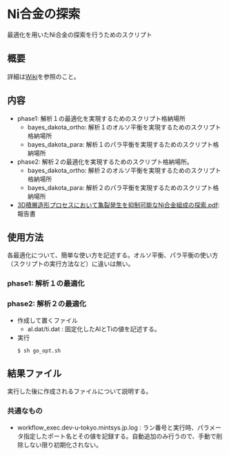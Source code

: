 # Ni合金の探索
最適化を用いたNi合金の探索を行うためのスクリプト

## 概要
詳細は[Wiki](https://github.com/materialsintegration/optimization_by_sipmi/wiki/3D積層造形プロセスにおいてき裂発生を抑制可能なNi合金組成の探索)を参照のこと。

## 内容

* phase1: 解析１の最適化を実現するためのスクリプト格納場所
  + bayes_dakota_ortho: 解析１のオルソ平衡を実現するためのスクリプト格納場所
  + bayes_dakota_para: 解析１のパラ平衡を実現するためのスクリプト格納場所
* phase2: 解析２の最適化を実現するためのスクリプト格納場所。
  * bayes_dakota_ortho: 解析２のオルソ平衡を実現するためのスクリプト格納場所
  * bayes_dakota_para: 解析２のパラ平衡を実現するためのスクリプト格納場所
* [3D積層造形プロセスにおいて亀裂発生を抑制可能なNi合金組成の探索.pdf](https://github.com/materialsintegration/optimization_by_sipmi/blob/master/seach_of_alloy_for_Ni_using_optimization/3D%E7%A9%8D%E5%B1%A4%E9%80%A0%E5%BD%A2%E3%83%97%E3%83%AD%E3%82%BB%E3%82%B9%E3%81%AB%E3%81%8A%E3%81%84%E3%81%A6%E4%BA%80%E8%A3%82%E7%99%BA%E7%94%9F%E3%82%92%E6%8A%91%E5%88%B6%E5%8F%AF%E8%83%BD%E3%81%AANi%E5%90%88%E9%87%91%E7%B5%84%E6%88%90%E3%81%AE%E6%8E%A2%E7%B4%A2.pdf): 報告書
## 使用方法
各最適化について、簡単な使い方を記述する。オルソ平衡、パラ平衡の使い方（スクリプトの実行方法など）に違いは無い。
### phase1: 解析１の最適化
### phase2: 解析２の最適化
* 作成して置くファイル
  + al.dat/ti.dat : 固定化したAlとTiの値を記述する。
* 実行
  ```
  $ sh go_opt.sh
  ``` 

## 結果ファイル
実行した後に作成されるファイルについて説明する。

### 共通なもの
* workflow_exec.dev-u-tokyo.mintsys.jp.log : ラン番号と実行時、パラメータ指定したポート名とその値を記録する。自動追加のみ行うので、手動で削除しない限り初期化されない。
